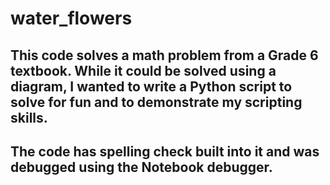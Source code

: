 # water_flowers
## This code solves a math problem from a Grade 6 textbook. While it could be solved using a diagram, I wanted to write a Python script to solve for fun and to demonstrate my scripting skills.
## The code has spelling check built into it and was debugged using the Notebook debugger.
